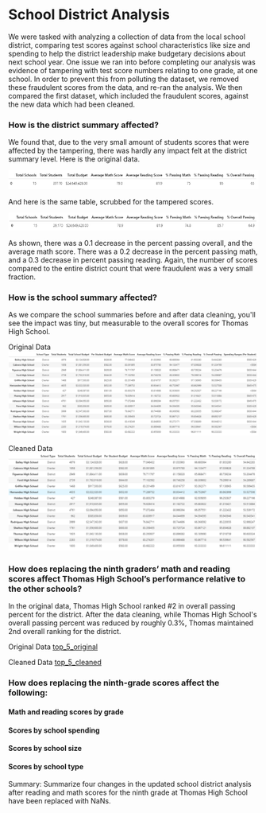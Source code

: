 # School District Analysis

We were tasked with analyzing a collection of data from the local school district, comparing test scores against school characteristics like size and spending to help the district leadership make budgetary decisions about next school year. One issue we ran into before completing our analysis was evidence of tampering with test score numbers relating to one grade, at one school. In order to prevent this from polluting the dataset, we removed these fraudulent scores from the data, and re-ran the analysis. We then compared the first dataset, which included the fraudulent scores, against the new data which had been cleaned.

### How is the district summary affected?

We found that, due to the very small amount of students scores that were affected by the tampering, there was hardly any impact felt at the district summary level. Here is the original data.

![district_summary_original](https://github.com/coryknuth/school_district_analysis/blob/9046932ce3cc5ae7dd823842eebb2c8e6909d0d9/Resources/district_summary_original.png)

And here is the same table, scrubbed for the tampered scores.

![district_summary_cleaned](https://github.com/coryknuth/school_district_analysis/blob/9046932ce3cc5ae7dd823842eebb2c8e6909d0d9/Resources/district_summary_cleaned.png)

As shown, there was a 0.1 decrease in the percent passing overall, and the average math score. There was a 0.2 decrease in the percent passing math, and a 0.3 decrease in percent passing reading. Again, the number of scores compared to the entire district count that were fraudulent was a very small fraction.

### How is the school summary affected?

As we compare the school summaries before and after data cleaning, you'll see the impact was tiny, but measurable to the overall scores for Thomas High School.

Original Data
![per_school_summary_original](https://github.com/coryknuth/school_district_analysis/blob/9046932ce3cc5ae7dd823842eebb2c8e6909d0d9/Resources/per_school_summary_original.png)

Cleaned Data
![per_school_summary_cleaned](https://github.com/coryknuth/school_district_analysis/blob/9046932ce3cc5ae7dd823842eebb2c8e6909d0d9/Resources/per_school_summary_cleaned.png)

### How does replacing the ninth graders’ math and reading scores affect Thomas High School’s performance relative to the other schools?

In the original data, Thomas High School ranked #2 in overall passing percent for the district. After the data cleaning, while Thomas High School's overall passing percent was reduced by roughly 0.3%, Thomas maintained 2nd overall ranking for the district.

Original Data
[top_5_original](https://github.com/coryknuth/school_district_analysis/blob/9046932ce3cc5ae7dd823842eebb2c8e6909d0d9/Resources/top_5_original.png)

Cleaned Data
[top_5_cleaned](https://github.com/coryknuth/school_district_analysis/blob/9046932ce3cc5ae7dd823842eebb2c8e6909d0d9/Resources/top_5_cleaned.png)


### How does replacing the ninth-grade scores affect the following:

#### Math and reading scores by grade

  
  
#### Scores by school spending
#### Scores by school size
#### Scores by school type


Summary: Summarize four changes in the updated school district analysis after reading and math scores for the ninth grade at Thomas High School have been replaced with NaNs.
